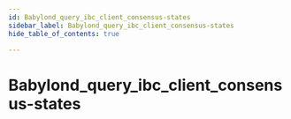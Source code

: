 ```yaml
---
id: Babylond_query_ibc_client_consensus-states
sidebar_label: Babylond_query_ibc_client_consensus-states
hide_table_of_contents: true

---
```


# Babylond_query_ibc_client_consensus-states